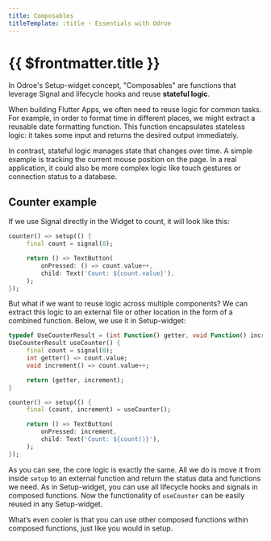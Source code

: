 ```yaml
---
title: Composables
titleTemplate: :title · Essentials with Odroe
---
```


# {{ $frontmatter.title }}

In Odroe's Setup-widget concept, "Composables" are functions that leverage Signal and lifecycle hooks and reuse **stateful logic**.

When building Flutter Apps, we often need to reuse logic for common tasks. For example, in order to format time in different places, we might extract a reusable date formatting function. This function encapsulates stateless logic: it takes some input and returns the desired output immediately.

In contrast, stateful logic manages state that changes over time. A simple example is tracking the current mouse position on the page. In a real application, it could also be more complex logic like touch gestures or connection status to a database.

## Counter example

If we use Signal directly in the Widget to count, it will look like this:

```dart
counter() => setup(() {
     final count = signal(0);

     return () => TextButton(
         onPressed: () => count.value++,
         child: Text('Count: ${count.value}'),
     );
});
```

But what if we want to reuse logic across multiple components? We can extract this logic to an external file or other location in the form of a combined function. Below, we use it in Setup-widget:

```dart
typedef UseCounterResult = (int Function() getter, void Function() increment);
UseCounterResult useCounter() {
     final count = signal(0);
     int getter() => count.value;
     void increment() => count.value++;

     return (getter, increment);
}

counter() => setup(() {
     final (count, increment) = useCounter();

     return () => TextButton(
         onPressed: increment,
         child: Text('Count: ${count()}'),
     );
});
```

As you can see, the core logic is exactly the same. All we do is move it from inside `setup` to an external function and return the status data and functions we need. As in Setup-widget, you can use all lifecycle hooks and signals in composed functions. Now the functionality of `useCounter` can be easily reused in any Setup-widget.

What’s even cooler is that you can use other composed functions within composed functions, just like you would in setup.
